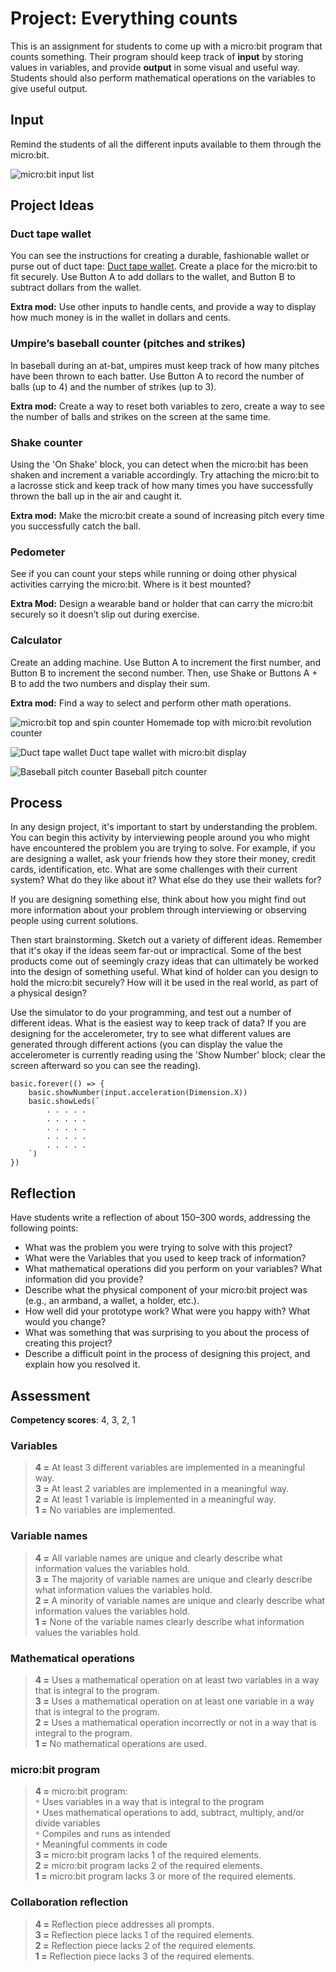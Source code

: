 # Project: Everything counts

This is an assignment for students to come up with a micro:bit program that counts something. Their program should keep track of **input** by storing values in variables, and provide **output** in some visual and useful way. Students should also perform mathematical operations on the variables to give useful output.

## Input

Remind the students of all the different inputs available to them through the micro:bit.

![micro:bit input list](/static/courses/csintro/variables/input-list.png)

## Project Ideas

### Duct tape wallet

You can see the instructions for creating a durable, fashionable wallet or purse out of duct tape: [Duct tape wallet](/projects/wallet). Create a place for the micro:bit to fit securely. Use Button A to add dollars to the wallet, and Button B to subtract dollars from the wallet.

**Extra mod:** Use other inputs to handle cents, and provide a way to display how much money is in the wallet in dollars and cents.

### Umpire’s baseball counter (pitches and strikes)

In baseball during an at-bat, umpires must keep track of how many pitches have been thrown to each batter. Use Button A to record the number of balls (up to 4) and the number of strikes (up to 3).

**Extra mod:** Create a way to reset both variables to zero, create a way to see the number of balls and strikes on the screen at the same time.

### Shake counter

Using the 'On Shake' block, you can detect when the micro:bit has been shaken and increment a variable accordingly. Try attaching the micro:bit to a lacrosse stick and keep track of how many times you have successfully thrown the ball up in the air and caught it.

**Extra mod:** Make the micro:bit create a sound of increasing pitch every time you successfully catch the ball.

### Pedometer

See if you can count your steps while running or doing other physical activities carrying the micro:bit. Where is it best mounted?

**Extra Mod:** Design a wearable band or holder that can carry the micro:bit securely so it doesn’t slip out during exercise.

### Calculator

Create an adding machine. Use Button A to increment the first number, and Button B to increment the second number. Then, use Shake or Buttons A + B to add the two numbers and display their sum.

**Extra mod:** Find a way to select and perform other math operations.

![micro:bit top and spin counter](/static/courses/csintro/variables/microbit-spinner.png) Homemade top with micro:bit revolution counter

![Duct tape wallet](/static/courses/csintro/variables/duct-tape-wallet.jpg) Duct tape wallet with micro:bit display

![Baseball pitch counter](/static/courses/csintro/variables/baseball-counter.jpg) Baseball pitch counter

## Process

In any design project, it's important to start by understanding the problem. You can begin this activity by interviewing people around you who might have encountered the problem you are trying to solve. For example, if you are designing a wallet, ask your friends how they store their money, credit cards, identification, etc. What are some challenges with their current system? What do they like about it? What else do they use their wallets for?

If you are designing something else, think about how you might find out more information about your problem through interviewing or observing people using current solutions.

Then start brainstorming. Sketch out a variety of different ideas. Remember that it's okay if the ideas seem far-out or impractical. Some of the best products come out of seemingly crazy ideas that can ultimately be worked into the design of something useful. What kind of holder can you design to hold the micro:bit securely? How will it be used in the real world, as part of a physical design?

Use the simulator to do your programming, and test out a number of different ideas. What is the easiest way to keep track of data? If you are designing for the accelerometer, try to see what different values are generated through different actions (you can display the value the accelerometer is currently reading using the 'Show Number' block; clear the screen afterward so you can see the reading).

```blocks
basic.forever(() => {
    basic.showNumber(input.acceleration(Dimension.X))
    basic.showLeds(`
        . . . . .
        . . . . .
        . . . . .
        . . . . .
        . . . . .
    `)
})
```

## Reflection

Have students write a reflection of about 150–300 words, addressing the following points:

* What was the problem you were trying to solve with this project?
* What were the Variables that you used to keep track of information?
* What mathematical operations did you perform on your variables? What information did you provide?
* Describe what the physical component of your micro:bit project was (e.g., an armband, a wallet, a holder, etc.).
* How well did your prototype work? What were you happy with? What would you change?
* What was something that was surprising to you about the process of creating this project?
* Describe a difficult point in the process of designing this project, and explain how you resolved it.

## Assessment

**Competency scores**: 4, 3, 2, 1

### Variables

> **4 =** At least 3 different variables are implemented in a meaningful way.  
> **3 =** At least 2 variables are implemented in a meaningful way.  
> **2 =** At least 1 variable is implemented in a meaningful way.  
> **1 =** No variables are implemented.

### Variable names

> **4 =** All variable names are unique and clearly describe what information values the variables hold.  
> **3 =** The majority of variable names are unique and clearly describe what information values the variables hold.  
> **2 =** A minority of variable names are unique and clearly describe what information values the variables hold.  
> **1 =** None of the variable names clearly describe what information values the variables hold.  
> 

### Mathematical operations

> **4 =** Uses a mathematical operation on at least two variables in a way that is integral to the program.  
> **3 =** Uses a mathematical operation on at least one variable in a way that is integral to the program.  
> **2 =** Uses a mathematical operation incorrectly or not in a way that is integral to the program.  
> **1 =** No mathematical operations are used.

### micro:bit program

> **4 =** micro:bit program:  
> `*` Uses variables in a way that is integral to the program  
> `*` Uses mathematical operations to add, subtract, multiply, and/or divide variables  
> `*` Compiles and runs as intended  
> `*` Meaningful comments in code  
> **3 =** micro:bit program lacks 1 of the required elements.  
> **2 =** micro:bit program lacks 2 of the required elements.  
> **1 =** micro:bit program lacks 3 or more of the required elements.

### Collaboration reflection

> **4 =** Reflection piece addresses all prompts.  
> **3 =** Reflection piece lacks 1 of the required elements.  
> **2 =** Reflection piece lacks 2 of the required elements.  
> **1 =** Reflection piece lacks 3 of the required elements.